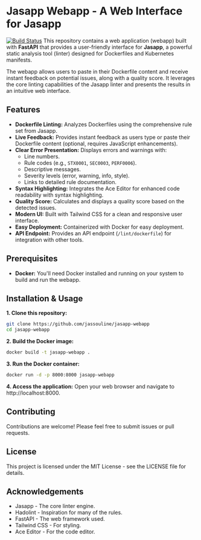 # Jasapp Webapp - A Web Interface for Jasapp

[![Build Status](https://github.com/jassouline/jasapp-webapp/actions/workflows/main.yml/badge.svg)](https://github.com/jassouline/jasapp-webapp/actions/workflows/main.yml)
This repository contains a web application (webapp) built with **FastAPI** that provides a user-friendly interface for **Jasapp**, a powerful static analysis tool (linter) designed for Dockerfiles and Kubernetes manifests.  

The webapp allows users to paste in their Dockerfile content and receive instant feedback on potential issues, along with a quality score. It leverages the core linting capabilities of the Jasapp linter and presents the results in an intuitive web interface.

## Features

-   **Dockerfile Linting:** Analyzes Dockerfiles using the comprehensive rule set from Jasapp.
-   **Live Feedback:**  Provides instant feedback as users type or paste their Dockerfile content (optional, requires JavaScript enhancements).
-   **Clear Error Presentation:** Displays errors and warnings with:
    -   Line numbers.
    -   Rule codes (e.g., `STX0001`, `SEC0003`, `PERF0006`).
    -   Descriptive messages.
    -   Severity levels (error, warning, info, style).
    -   Links to detailed rule documentation.
-   **Syntax Highlighting:** Integrates the Ace Editor for enhanced code readability with syntax highlighting.
-   **Quality Score:** Calculates and displays a quality score based on the detected issues.
-   **Modern UI:** Built with Tailwind CSS for a clean and responsive user interface.
-   **Easy Deployment:** Containerized with Docker for easy deployment.
-   **API Endpoint:** Provides an API endpoint (`/lint/dockerfile`) for integration with other tools.

## Prerequisites

-   **Docker:** You'll need Docker installed and running on your system to build and run the webapp.

## Installation & Usage

**1. Clone this repository:**

```bash
git clone https://github.com/jassouline/jasapp-webapp
cd jasapp-webapp
```

**2. Build the Docker image:**

```bash
docker build -t jasapp-webapp .
```

**3. Run the Docker container:**

```bash
docker run -d -p 8000:8000 jasapp-webapp
```

**4. Access the application:**
Open your web browser and navigate to http://localhost:8000.

## Contributing

Contributions are welcome! Please feel free to submit issues or pull requests.

## License

This project is licensed under the MIT License - see the LICENSE file for details.   


## Acknowledgements

- Jasapp - The core linter engine.
- Hadolint - Inspiration for many of the rules.
- FastAPI - The web framework used.
- Tailwind CSS - For styling.
- Ace Editor - For the code editor.
